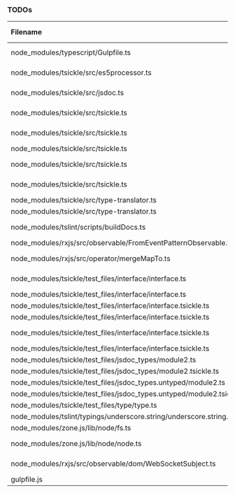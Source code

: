 ### TODOs
| Filename | line # | TODO
|:------|:------:|:------
| node_modules/typescript/Gulpfile.ts | 70 | @weswig Update child_process types to add windowsVerbatimArguments to the type definition
| node_modules/tsickle/src/es5processor.ts | 45 | @evanm only emit the goog.module *after* the first comment,
| node_modules/tsickle/src/jsdoc.ts | 122 | @evanm this is a pile of hacky regexes for now, because we
| node_modules/tsickle/src/tsickle.ts | 625 | handle strange member:\n${this.escapeForComment(p.getText())}\n
| node_modules/tsickle/src/tsickle.ts | 803 | ${ts.SyntaxKind[node.kind]} in ${namespace.join('.')}
| node_modules/tsickle/src/tsickle.ts | 839 | unify the multiple constructors as overloads.
| node_modules/tsickle/src/tsickle.ts | 866 | For now property names other than Identifiers are not handled; e.g.
| node_modules/tsickle/src/tsickle.ts | 890 | ${ts.SyntaxKind[member.kind]}: ${memberName.join('.')}
| node_modules/tsickle/src/type-translator.ts | 224 | @rado handle tuples in their own branch.
| node_modules/tsickle/src/type-translator.ts | 336 | @evanm revisit this if it is a problem.
| node_modules/tslint/scripts/buildDocs.ts | 76 | Use Object.assign when Node 0.12 support is dropped (#1181)
| node_modules/rxjs/src/observable/FromEventPatternObservable.ts | 80 | determine whether or not to forward to error handler
| node_modules/rxjs/src/operator/mergeMapTo.ts | 70 | Figure out correct signature here: an Operator<Observable<T>, R>
| node_modules/tsickle/test_files/interface/interface.ts | 15 | this example crashes the compiler -- I've mailed the team about it.
| node_modules/tsickle/test_files/interface/interface.ts | 29 | handle optional members.  Should have |undefined type.
| node_modules/tsickle/test_files/interface/interface.tsickle.ts | 25 | handle strange member:
| node_modules/tsickle/test_files/interface/interface.tsickle.ts | 30 | handle strange member:
| node_modules/tsickle/test_files/interface/interface.tsickle.ts | 39 | this example crashes the compiler -- I've mailed the team about it.
| node_modules/tsickle/test_files/interface/interface.tsickle.ts | 53 | handle optional members.  Should have |undefined type.
| node_modules/tsickle/test_files/jsdoc_types/module2.ts | 6 | @evanm 
| node_modules/tsickle/test_files/jsdoc_types/module2.tsickle.ts | 11 | @evanm 
| node_modules/tsickle/test_files/jsdoc_types.untyped/module2.ts | 6 | @evanm 
| node_modules/tsickle/test_files/jsdoc_types.untyped/module2.tsickle.ts | 6 | @evanm 
| node_modules/tsickle/test_files/type/type.ts | 24 | let typeFunc4: (a: number, ...args: number[]) => void;
| node_modules/tslint/typings/underscore.string/underscore.string.d.ts | 573 | interface UnderscoreString extends Underscore<string>
| node_modules/zone.js/lib/node/fs.ts | 8 | @alxhub Patch `watch` and `unwatchFile`.
| node_modules/zone.js/lib/node/node.ts | 32 | @gdi2290 implement a better way to patch these methods
| node_modules/rxjs/src/observable/dom/WebSocketSubject.ts | 81 | @Subscriber implementation and eliminate closures factor this out to be a proper Operator
| gulpfile.js | 6 | add a AOT compilation task